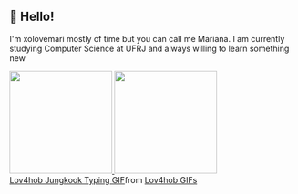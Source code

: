 ## 👋 Hello! 
I'm xolovemari mostly of time but you can call me Mariana. I am currently studying Computer Science at UFRJ and always willing to learn something new

<div>
<a href="https://github.com/xolovemari">
<img loading="lazy" height="180em" src="https://github-readme-stats.vercel.app/api/top-langs/?username=xolovemari&layout=compact&langs_count=7&theme=dracula"/>
<img loading="lazy" height="180em" src="https://github-readme-stats.vercel.app/api?username=xolovemari&show_icons=true&theme=dracula&include_all_commits=true&count_private=true"/>
</div>

<div class="tenor-gif-embed" data-postid="24294139" data-share-method="host" data-aspect-ratio="2.05128" data-width="100%"><a href="https://tenor.com/view/lov4hob-jungkook-typing-hello-kitty-typing-gif-24294139">Lov4hob Jungkook Typing GIF</a>from <a href="https://tenor.com/search/lov4hob-gifs">Lov4hob GIFs</a></div> <script type="text/javascript" async src="https://tenor.com/embed.js"></script>
